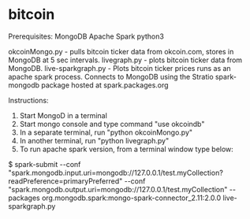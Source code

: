 # bitcoin
Prerequisites:
MongoDB
Apache Spark
python3

okcoinMongo.py - pulls bitcoin ticker data from okcoin.com, stores in MongoDB at 5 sec intervals.
livegraph.py - plots bitcoin ticker data from MongoDB.
live-sparkgraph.py - Plots bitcoin ticker prices runs as an apache spark process. Connects to MongoDB using the Stratio spark-mongodb package hosted at spark.packages.org

Instructions:
1. Start MongoD in a terminal
2. Start mongo console and type command "use okcoindb"
3. In a separate terminal, run "python okcoinMongo.py"
4. In another terminal, run "python livegraph.py"
5. To run apache spark version, from a terminal window type below:

$ spark-submit --conf "spark.mongodb.input.uri=mongodb://127.0.0.1/test.myCollection?readPreference=primaryPreferred"               --conf "spark.mongodb.output.uri=mongodb://127.0.0.1/test.myCollection"   --packages org.mongodb.spark:mongo-spark-connector_2.11:2.0.0 live-sparkgraph.py

